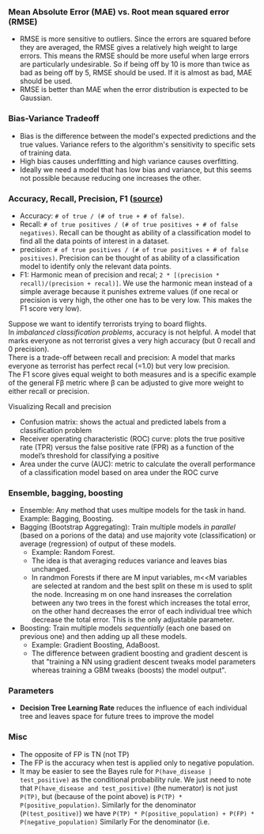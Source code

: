 ### Mean Absolute Error (MAE) vs. Root mean squared error (RMSE)
- RMSE is more sensitive to outliers.
Since the errors are squared before they are averaged, the RMSE gives a relatively high weight to large errors. 
This means the RMSE should be more useful when large errors are particularly undesirable.
So if being off by 10 is more than twice as bad as being off by 5, RMSE should be used. If it is almost as bad, MAE should be used.
- RMSE is better than MAE when the error distribution is expected to be Gaussian.

### Bias-Variance Tradeoff
- Bias is the difference between the model's expected predictions and the true values. Variance refers to the algorithm's sensitivity to specific sets of training data.  
- High bias causes underfitting and high variance causes overfitting.  
- Ideally we need a model that has low bias and variance, but this seems not possible because reducing one increases the other.

### Accuracy, Recall, Precision, F1 ([source](https://towardsdatascience.com/beyond-accuracy-precision-and-recall-3da06bea9f6c))
- Accuracy: `# of true / (# of true + # of false)`.
- Recall: `# of true positives / (# of true positives + # of false negatives)`. Recall can be thought as ability of a classification model to find all the data points of interest in a dataset.
- precision: `# of true positives / (# of true positives + # of false positives)`. Precision can be thought of as ability of a classification model to identify only the relevant data points.
- F1: Harmonic mean of precision and recal; `2 * [(precision * recall)/(precision + recal)]`. We use the harmonic mean instead of a simple average because it punishes extreme values (if one recal or precision is very high, the other one has to be very low. This makes the F1 score very low).

Suppose we want to identify terrorists trying to board flights.  
In *imbalanced classification problems*, accuracy is not helpful. A model that marks everyone as not terrorist gives a very high accuracy (but 0 recall and 0 precision).  
There is a trade-off between recall and precision: A model that marks everyone as terrorist has perfect recal (=1.0) but very low precision.  
The F1 score gives equal weight to both measures and is a specific example of the general Fβ metric where β can be adjusted to give more weight to either recall or precision.

Visualizing Recall and precision
- Confusion matrix: shows the actual and predicted labels from a classification problem
- Receiver operating characteristic (ROC) curve: plots the true positive rate (TPR) versus the false positive rate (FPR) as a function of the model’s threshold for classifying a positive
- Area under the curve (AUC): metric to calculate the overall performance of a classification model based on area under the ROC curve

### Ensemble, bagging, boosting
- Ensemble: Any method that uses multipe models for the task in hand. Example: Bagging, Boosting.
- Bagging (Bootstrap Aggregating): Train multiple models *in parallel* (based on a porions of the data) and use majority vote (classification) or average (regression) of output of these models.  
  - Example: Random Forest.  
  - The idea is that averaging reduces variance and leaves bias unchanged.
  - In randmon Forests if there are M input variables, m<<M variables are selected at random and the best split on these m is used to split the node. Increasing m on one hand insreases the correlation between any two trees in the forest which increases the total error, on the other hand decreases the error of each individual tree which decrease the total error. This is the only adjustable parameter.
- Boosting: Train multiple models *sequentially* (each one based on previous one) and then adding up all these models. 
  - Example: Gradient Boosting, AdaBoost. 
  - The difference between gradient boosting and gradient descent is that "training a NN using gradient descent tweaks model parameters whereas training a GBM tweaks (boosts) the model output".

### Parameters
- **Decision Tree Learning Rate** reduces the influence of each individual tree and leaves space for future trees to improve the model

### Misc
- The opposite of FP is TN (not TP)
- The FP is the accuracy when test is applied only to negative population.
- It may be easier to see the Bayes rule for `P(have_disease | test_positive)` as the conditional probability rule. We just need to note that `P(have_disease and test_positive)` (the numerator) is not just `P(TP)`, but (because of the point above) is `P(TP) * P(positive_population)`. Similarly for the denominator (`P(test_positive)`) we have `P(TP) * P(positive_population) + P(FP) * P(negative_population)`
Similarly For the denominator (i.e. 
